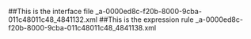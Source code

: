 ##This is the interface file
_a-0000ed8c-f20b-8000-9cba-011c48011c48_4841132.xml
##This is the expression rule
_a-0000ed8c-f20b-8000-9cba-011c48011c48_4841138.xml
